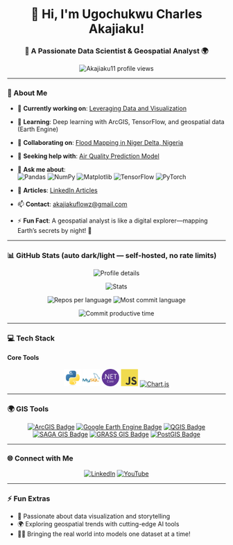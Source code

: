 <h1 align="center">👋 Hi, I'm Ugochukwu Charles Akajiaku!</h1>
<h3 align="center">🌟 A Passionate Data Scientist & Geospatial Analyst 🌍</h3>

<p align="center">
  <img src="https://komarev.com/ghpvc/?username=Akajiaku11&label=Profile%20views&color=blueviolet&style=flat" alt="Akajiaku11 profile views" />
</p>

---

### 🚀 About Me

- 🔭 **Currently working on**: [Leveraging Data and Visualization](https://github.com/Akajiaku11/Leveraging-Data-and-Visualization-to-Understand-the-2024-Brazil-Floods)  
- 🌱 **Learning**: Deep learning with ArcGIS, TensorFlow, and geospatial data (Earth Engine)  
- 👯 **Collaborating on**: [Flood Mapping in Niger Delta, Nigeria](https://github.com/Akajiaku11/Flood-Mapping-and-Monitoring-in-Niger-Delta-Nigeria-)  
- 🤝 **Seeking help with**: [Air Quality Prediction Model](https://github.com/Akajiaku11/Air-Quality-Prediction-Model)  
- 💬 **Ask me about**:  
  ![Pandas](https://img.shields.io/badge/Pandas-%23150458.svg?style=for-the-badge&logo=pandas&logoColor=white)
  ![NumPy](https://img.shields.io/badge/NumPy-%23013243.svg?style=for-the-badge&logo=numpy&logoColor=white)
  ![Matplotlib](https://img.shields.io/badge/Matplotlib-%23239120.svg?style=for-the-badge&logo=Matplotlib&logoColor=white)
  ![TensorFlow](https://img.shields.io/badge/TensorFlow-%23FF6F00.svg?style=for-the-badge&logo=tensorflow&logoColor=white)
  ![PyTorch](https://img.shields.io/badge/PyTorch-%23EE4C2C.svg?style=for-the-badge&logo=pytorch&logoColor=white)

- 📝 **Articles**: [LinkedIn Articles](https://www.linkedin.com/in/akajiaku)  
- 📫 **Contact**: [akajiakuflowz@gmail.com](mailto:akajiakuflowz@gmail.com)  
- ⚡ **Fun Fact**: A geospatial analyst is like a digital explorer—mapping Earth’s secrets by night! 🌌

---

### 📊 GitHub Stats (auto dark/light — self-hosted, no rate limits)

<p align="center">
  <picture>
    <source media="(prefers-color-scheme: dark)" srcset="https://raw.githubusercontent.com/Akajiaku11/Akajiaku11/main/profile-summary-card-output/radical/0-profile-details.svg">
    <source media="(prefers-color-scheme: light)" srcset="https://raw.githubusercontent.com/Akajiaku11/Akajiaku11/main/profile-summary-card-output/github/0-profile-details.svg">
    <img alt="Profile details" src="https://raw.githubusercontent.com/Akajiaku11/Akajiaku11/main/profile-summary-card-output/radical/0-profile-details.svg">
  </picture>
</p>

<p align="center">
  <picture>
    <source media="(prefers-color-scheme: dark)" srcset="https://raw.githubusercontent.com/Akajiaku11/Akajiaku11/main/profile-summary-card-output/radical/3-stats.svg">
    <source media="(prefers-color-scheme: light)" srcset="https://raw.githubusercontent.com/Akajiaku11/Akajiaku11/main/profile-summary-card-output/github/3-stats.svg">
    <img alt="Stats" src="https://raw.githubusercontent.com/Akajiaku11/Akajiaku11/main/profile-summary-card-output/radical/3-stats.svg">
  </picture>
</p>

<p align="center">
  <picture>
    <source media="(prefers-color-scheme: dark)" srcset="https://raw.githubusercontent.com/Akajiaku11/Akajiaku11/main/profile-summary-card-output/radical/1-repos-per-language.svg">
    <source media="(prefers-color-scheme: light)" srcset="https://raw.githubusercontent.com/Akajiaku11/Akajiaku11/main/profile-summary-card-output/github/1-repos-per-language.svg">
    <img alt="Repos per language" src="https://raw.githubusercontent.com/Akajiaku11/Akajiaku11/main/profile-summary-card-output/radical/1-repos-per-language.svg">
  </picture>

  <picture>
    <source media="(prefers-color-scheme: dark)" srcset="https://raw.githubusercontent.com/Akajiaku11/Akajiaku11/main/profile-summary-card-output/radical/2-most-commit-language.svg">
    <source media="(prefers-color-scheme: light)" srcset="https://raw.githubusercontent.com/Akajiaku11/Akajiaku11/main/profile-summary-card-output/github/2-most-commit-language.svg">
    <img alt="Most commit language" src="https://raw.githubusercontent.com/Akajiaku11/Akajiaku11/main/profile-summary-card-output/radical/2-most-commit-language.svg">
  </picture>
</p>

<p align="center">
  <picture>
    <source media="(prefers-color-scheme: dark)" srcset="https://raw.githubusercontent.com/Akajiaku11/Akajiaku11/main/profile-summary-card-output/radical/4-productive-time.svg">
    <source media="(prefers-color-scheme: light)" srcset="https://raw.githubusercontent.com/Akajiaku11/Akajiaku11/main/profile-summary-card-output/github/4-productive-time.svg">
    <img alt="Commit productive time" src="https://raw.githubusercontent.com/Akajiaku11/Akajiaku11/main/profile-summary-card-output/radical/4-productive-time.svg">
  </picture>
</p>

---

### 💻 Tech Stack

#### Core Tools
<p align="center">
  <a href="https://www.python.org"><img src="https://raw.githubusercontent.com/devicons/devicon/master/icons/python/python-original.svg" alt="Python" width="40" height="40"/></a>
  <a href="https://www.mysql.com/"><img src="https://raw.githubusercontent.com/devicons/devicon/master/icons/mysql/mysql-original-wordmark.svg" alt="MySQL" width="40" height="40"/></a>
  <a href="https://dotnet.microsoft.com/"><img src="https://raw.githubusercontent.com/devicons/devicon/master/icons/dotnetcore/dotnetcore-original.svg" alt=".NET" width="40" height="40"/></a>
  <a href="https://developer.mozilla.org/en-US/docs/Web/JavaScript"><img src="https://raw.githubusercontent.com/devicons/devicon/master/icons/javascript/javascript-original.svg" alt="JavaScript" width="40" height="40"/></a>
  <a href="https://www.chartjs.org"><img src="https://www.chartjs.org/media/logo-title.svg" alt="Chart.js" width="40" height="40"/></a>
</p>

---

### 🌍 GIS Tools
<p align="center">
  <a href="https://www.esri.com/en-us/arcgis/products/arcgis-pro/overview" target="_blank"><img src="https://img.shields.io/badge/ArcGIS-%23f47920.svg?style=for-the-badge&logo=arcgis&logoColor=white" alt="ArcGIS Badge"/></a>
  <a href="https://earthengine.google.com/" target="_blank"><img src="https://img.shields.io/badge/Google%20Earth%20Engine-%234285F4.svg?style=for-the-badge&logo=googleearth&logoColor=white" alt="Google Earth Engine Badge"/></a>
  <a href="https://qgis.org/" target="_blank"><img src="https://img.shields.io/badge/QGIS-%23A6CE39.svg?style=for-the-badge&logo=qgis&logoColor=white" alt="QGIS Badge"/></a>
  <a href="https://saga-gis.sourceforge.io/en/index.html" target="_blank"><img src="https://img.shields.io/badge/SAGA%20GIS-%23005588.svg?style=for-the-badge&logo=geography&logoColor=white" alt="SAGA GIS Badge"/></a>
  <a href="https://grass.osgeo.org/" target="_blank"><img src="https://img.shields.io/badge/GRASS%20GIS-%2364A33E.svg?style=for-the-badge&logo=grass&logoColor=white" alt="GRASS GIS Badge"/></a>
  <a href="https://postgis.net/" target="_blank"><img src="https://img.shields.io/badge/PostGIS-%234F5155.svg?style=for-the-badge&logo=postgresql&logoColor=white" alt="PostGIS Badge"/></a>
</p>

---

### 🌐 Connect with Me
<p align="center">
  <a href="https://linkedin.com/in/akajiaku" target="_blank"><img src="https://img.shields.io/badge/LinkedIn-%230A66C2.svg?style=for-the-badge&logo=linkedin&logoColor=white" alt="LinkedIn"></a>
  <a href="https://www.youtube.com/@akajiaku" target="_blank"><img src="https://img.shields.io/badge/YouTube-%23FF0000.svg?style=for-the-badge&logo=youtube&logoColor=white" alt="YouTube"></a>
</p>

---

### ⚡ Fun Extras
- 🎨 Passionate about data visualization and storytelling  
- 🌍 Exploring geospatial trends with cutting-edge AI tools  
- 🧑‍🔬 Bringing the real world into models one dataset at a time!
